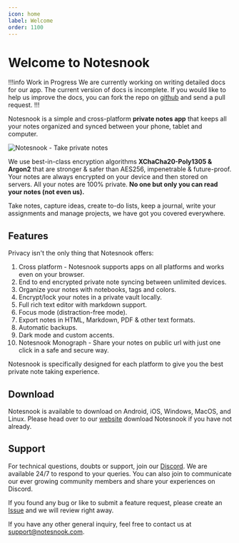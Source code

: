 ```yaml
---
icon: home
label: Welcome
order: 1100
---
```


# Welcome to Notesnook

!!!info Work in Progress
We are currently working on writing detailed docs for our app. The current version of docs is incomplete. If you would like to help us improve the docs, you can fork the repo on [github](https://github.com/streetwriters/notesnook) and send a pull request.
!!!


Notesnook is a simple and cross-platform **private notes app** that keeps all your notes organized and synced between your phone, tablet and computer.

<img src="https://github.com/streetwriters/notesnook/raw/main/banners/crossplatform.jpg" alt="Notesnook - Take private notes"/>

We use best-in-class encryption algorithms **XChaCha20-Poly1305 & Argon2** that are stronger & safer than AES256, impenetrable & future-proof. Your notes are always encrypted on your device and then stored on servers. All your notes are 100% private. **No one but only you can read your notes (not even us).**

Take notes, capture ideas, create to-do lists, keep a journal, write your assignments and manage projects, we have got you covered everywhere.

## Features

Privacy isn't the only thing that Notesnook offers:

1. Cross platform - Notesnook supports apps on all platforms and works even on your browser.
2. End to end encrypted private note syncing between unlimited devices.
3. Organize your notes with notebooks, tags and colors.
4. Encrypt/lock your notes in a private vault locally.
5. Full rich text editor with markdown support.
6. Focus mode (distraction-free mode).
7. Export notes in HTML, Markdown, PDF & other text formats.
8. Automatic backups.
9. Dark mode and custom accents.
10. Notesnook Monograph - Share your notes on public url with just one click in a safe and secure way.

Notesnook is specifically designed for each platform to give you the best private note taking experience.

## Download

Notesnook is available to download on Android, iOS, Windows, MacOS, and Linux. Please head over to our [website](https://notesnook.com/) download Notesnook if you have not already.

## Support

For technical questions, doubts or support, join our [Discord](https://discord.com/invite/5davZnhw3V). We are available 24/7 to respond to your queries. You can also join to communicate our ever growing community members and share your experiences on Discord.

If you found any bug or like to submit a feature request, please create an [Issue](https://github.com/streetwriters/notesnook/issues) and we will review right away.

If you have any other general inquiry, feel free to contact us at support@notesnook.com.
